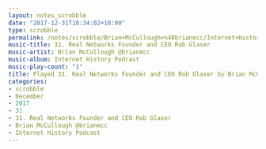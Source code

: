 ```yaml
---
layout: notes_scrobble
date: "2017-12-31T10:34:02+10:00"
type: scrobble
permalink: /notes/scrobble/Brian+McCullough+%40brianmcc/Internet+History+Podcast/a11540bb6a025fc46b6e07e3514f9b208a5e043e.html
music-title: 31. Real Networks Founder and CEO Rob Glaser
music-artist: Brian McCullough @brianmcc
music-album: Internet History Podcast
music-play-count: "1"
title: Played 31. Real Networks Founder and CEO Rob Glaser by Brian McCullough @brianmcc
categories:
- scrobble
- December
- 2017
- 31
- 31. Real Networks Founder and CEO Rob Glaser
- Brian McCullough @brianmcc
- Internet History Podcast
---
```

